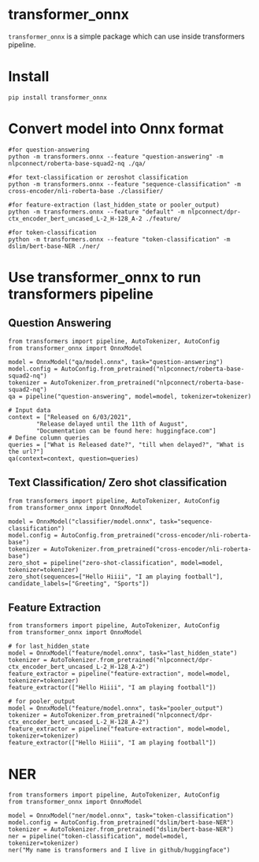 # transformer_onnx

`transformer_onnx` is a simple package which can use inside transformers pipeline.

# Install

    pip install transformer_onnx

# Convert model into Onnx format

    #for question-answering
    python -m transformers.onnx --feature "question-answering" -m nlpconnect/roberta-base-squad2-nq ./qa/

    #for text-classification or zeroshot classification
    python -m transformers.onnx --feature "sequence-classification" -m cross-encoder/nli-roberta-base ./classifier/

    #for feature-extraction (last_hidden_state or pooler_output)
    python -m transformers.onnx --feature "default" -m nlpconnect/dpr-ctx_encoder_bert_uncased_L-2_H-128_A-2 ./feature/

    #for token-classification
    python -m transformers.onnx --feature "token-classification" -m dslim/bert-base-NER ./ner/
    
# Use transformer_onnx to run transformers pipeline

## Question Answering

    from transformers import pipeline, AutoTokenizer, AutoConfig
    from transformer_onnx import OnnxModel

    model = OnnxModel("qa/model.onnx", task="question-answering")
    model.config = AutoConfig.from_pretrained("nlpconnect/roberta-base-squad2-nq")
    tokenizer = AutoTokenizer.from_pretrained("nlpconnect/roberta-base-squad2-nq")
    qa = pipeline("question-answering", model=model, tokenizer=tokenizer)

    # Input data
    context = ["Released on 6/03/2021",
            "Release delayed until the 11th of August",
            "Documentation can be found here: huggingface.com"]
    # Define column queries
    queries = ["What is Released date?", "till when delayed?", "What is the url?"]
    qa(context=context, question=queries)

## Text Classification/ Zero shot classification

    from transformers import pipeline, AutoTokenizer, AutoConfig
    from transformer_onnx import OnnxModel

    model = OnnxModel("classifier/model.onnx", task="sequence-classification")
    model.config = AutoConfig.from_pretrained("cross-encoder/nli-roberta-base")
    tokenizer = AutoTokenizer.from_pretrained("cross-encoder/nli-roberta-base")
    zero_shot = pipeline("zero-shot-classification", model=model, tokenizer=tokenizer)
    zero_shot(sequences=["Hello Hiiii", "I am playing football"], candidate_labels=["Greeting", "Sports"])

## Feature Extraction

    from transformers import pipeline, AutoTokenizer, AutoConfig
    from transformer_onnx import OnnxModel

    # for last_hidden_state
    model = OnnxModel("feature/model.onnx", task="last_hidden_state")
    tokenizer = AutoTokenizer.from_pretrained("nlpconnect/dpr-ctx_encoder_bert_uncased_L-2_H-128_A-2")
    feature_extractor = pipeline("feature-extraction", model=model, tokenizer=tokenizer)
    feature_extractor(["Hello Hiiii", "I am playing football"])

    # for pooler_output
    model = OnnxModel("feature/model.onnx", task="pooler_output")
    tokenizer = AutoTokenizer.from_pretrained("nlpconnect/dpr-ctx_encoder_bert_uncased_L-2_H-128_A-2")
    feature_extractor = pipeline("feature-extraction", model=model, tokenizer=tokenizer)
    feature_extractor(["Hello Hiiii", "I am playing football"])


# NER

    from transformers import pipeline, AutoTokenizer, AutoConfig
    from transformer_onnx import OnnxModel

    model = OnnxModel("ner/model.onnx", task="token-classification")
    model.config = AutoConfig.from_pretrained("dslim/bert-base-NER")
    tokenizer = AutoTokenizer.from_pretrained("dslim/bert-base-NER")
    ner = pipeline("token-classification", model=model, tokenizer=tokenizer)
    ner("My name is transformers and I live in github/huggingface")